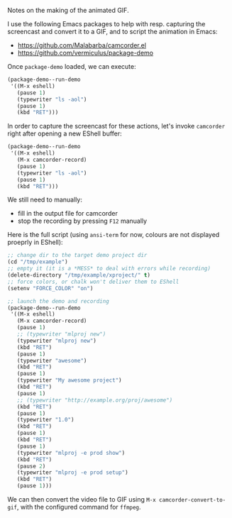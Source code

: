Notes on the making of the animated GIF.

I use the following Emacs packages to help with resp. capturing the screencast
and convert it to a GIF, and to script the animation in Emacs:

- https://github.com/Malabarba/camcorder.el
- https://github.com/vermiculus/package-demo

Once `package-demo` loaded, we can execute:

```lisp
(package-demo--run-demo
 '((M-x eshell)
   (pause 1)
   (typewriter "ls -aol")
   (pause 1)
   (kbd "RET")))
```

In order to capture the screencast for these actions, let's invoke `camcorder`
right after opening a new EShell buffer:

```lisp
(package-demo--run-demo
 '((M-x eshell)
   (M-x camcorder-record)
   (pause 1)
   (typewriter "ls -aol")
   (pause 1)
   (kbd "RET")))
```

We still need to manually:

- fill in the output file for camcorder
- stop the recording by pressing `F12` manually

Here is the full script (using `ansi-term` for now, colours are not displayed
proeprly in EShell):

```lisp
;; change dir to the target demo project dir
(cd "/tmp/example")
;; empty it (it is a *MESS* to deal with errors while recording)
(delete-directory "/tmp/example/xproject/" t)
;; force colors, or chalk won't deliver them to EShell
(setenv "FORCE_COLOR" "on")

;; launch the demo and recording
(package-demo--run-demo
 '((M-x eshell)
   (M-x camcorder-record)
   (pause 1)
   ;; (typewriter "mlproj new")
   (typewriter "mlproj new")
   (kbd "RET")
   (pause 1)
   (typewriter "awesome")
   (kbd "RET")
   (pause 1)
   (typewriter "My awesome project")
   (kbd "RET")
   (pause 1)
   ;; (typewriter "http://example.org/proj/awesome")
   (kbd "RET")
   (pause 1)
   (typewriter "1.0")
   (kbd "RET")
   (pause 1)
   (kbd "RET")
   (pause 1)
   (typewriter "mlproj -e prod show")
   (kbd "RET")
   (pause 2)
   (typewriter "mlproj -e prod setup")
   (kbd "RET")
   (pause 1)))
```

We can then convert the video file to GIF using `M-x
camcorder-convert-to-gif`, with the configured command for `ffmpeg`.
